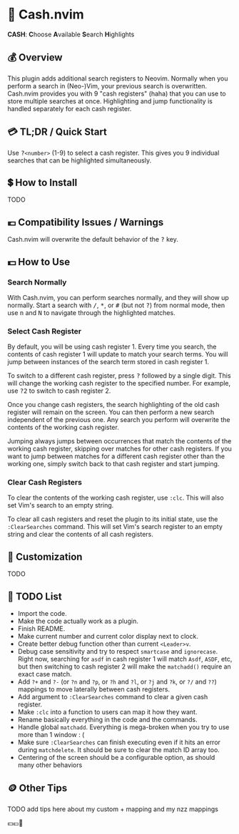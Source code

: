 # 💸 Cash.nvim

**CASH**: **C**hoose **A**vailable **S**earch **H**ighlights

## 💰 Overview

This plugin adds additional search registers to Neovim. Normally when you
perform a search in (Neo-)Vim, your previous search is overwritten. Cash.nvim
provides you with 9 "cash registers" (haha) that you can use to store multiple
searches at once. Highlighting and jump functionality is handled separately for
each cash register.

## 💳 TL;DR / Quick Start

Use <kbd>?</kbd>`<number>` (1-9) to select a cash register. This gives you 9
individual searches that can be highlighted simultaneously.

## 💲 How to Install

TODO

## 💶 Compatibility Issues / Warnings

Cash.nvim will overwrite the default behavior of the <kbd>?</kbd> key.

## 💵 How to Use

### Search Normally

With Cash.nvim, you can perform searches normally, and they will show up
normally. Start a search with <kbd>/</kbd>, <kbd>\*</kbd>, or <kbd>#</kbd> (but
not <kbd>?</kbd>) from normal mode, then use <kbd>n</kbd> and <kbd>N</kbd> to
navigate through the highlighted matches.

### Select Cash Register

By default, you will be using cash register 1. Every time you search, the
contents of cash register 1 will update to match your search terms. You will
jump between instances of the search term stored in cash register 1.

To switch to a different cash register, press <kbd>?</kbd> followed by a single
digit. This will change the working cash register to the specified number. For
example, use <kbd>?</kbd><kbd>2</kbd> to switch to cash register 2.

Once you change cash registers, the search highlighting of the old cash register
will remain on the screen. You can then perform a new search independent of the
previous one. Any search you perform will overwrite the contents of the working
cash register.

Jumping always jumps between occurrences that match the contents of the working
cash register, skipping over matches for other cash registers. If you want to
jump between matches for a different cash register other than the working one,
simply switch back to that cash register and start jumping.

### Clear Cash Registers

To clear the contents of the working cash register, use `:clc`. This will also
set Vim's search to an empty string.

To clear all cash registers and reset the plugin to its initial state, use the
`:ClearSearches` command. This will set Vim's search register to an empty string
and clear the contents of all cash registers.

## 💱 Customization

TODO

## 🤑 TODO List

-   Import the code.
-   Make the code actually work as a plugin.
-   Finish README.
-   Make current number and current color display next to clock.
-   Create better debug function other than current `<Leader>v`.
-   Debug case sensitivity and try to respect `smartcase` and `ignorecase`.
    Right now, searching for `asdf` in cash register 1 will match `Asdf`,
    `ASDF`, etc, but then switching to cash register 2 will make the
    `matchadd()` require an exact case match.
-   Add `?+` and `?-` (or `?n` and `?p`, or `?h` and `?l`, or `?j` and `?k`, or
    `?/` and `??`) mappings to move laterally between cash registers.
-   Add argument to `:ClearSearches` command to clear a given cash register.
-   Make `:clc` into a function to users can map it how they want.
-   Rename basically everything in the code and the commands.
-   Handle global `matchadd`. Everything is mega-broken when you try to use more
    than 1 window : (
-   Make sure `:ClearSearches` can finish executing even if it hits an error
    during `matchdelete`. It should be sure to clear the match ID array too.
-   Centering of the screen should be a configurable option, as should many
    other behaviors

## 🪙 Other Tips

TODO add tips here about my custom + mapping and my nzz mappings

💴💷🏦
